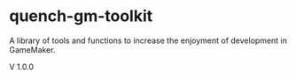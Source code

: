 # quench-gm-toolkit
A library of tools and functions to increase the enjoyment of development in GameMaker.

V 1.0.0